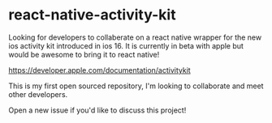 # react-native-activity-kit

Looking for developers to collaberate on a react native wrapper for the new ios activity kit introduced in ios 16. It is currently in beta with apple but would be awesome to bring it to react native!

<https://developer.apple.com/documentation/activitykit>

This is my first open sourced repository, I'm looking to collaborate and meet other developers. 

Open a new issue if you'd like to discuss this project!
